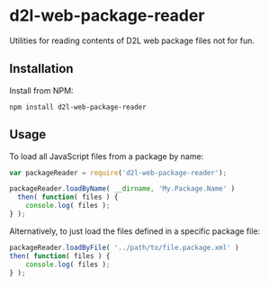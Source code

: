 # d2l-web-package-reader

Utilities for reading contents of D2L web package files not for fun.

## Installation

Install from NPM:
```shell
npm install d2l-web-package-reader
```

## Usage

To load all JavaScript files from a package by name:

```javascript
var packageReader = require('d2l-web-package-reader');

packageReader.loadByName( __dirname, 'My.Package.Name' )
  then( function( files ) {
	console.log( files );
} );
```

Alternatively, to just load the files defined in a specific package file:

```javascript
packageReader.loadByFile( '../path/to/file.package.xml' )
then( function( files ) {
	console.log( files );
} );
```

